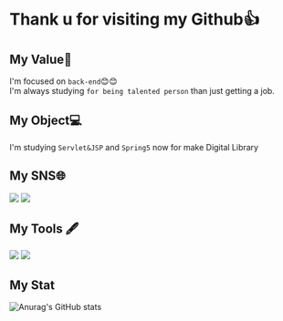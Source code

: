 # Thank u for visiting my Github👍

## My Value💪
I'm focused on `back-end`😊😊<br>
I'm always studying `for being talented person` than just getting a job.<br>
  
## My Object💻

I'm studying `Servlet&JSP` and `Spring5` now for make Digital Library


<!--
**hadongkyoun/hadongkyoun** is a ✨ _special_ ✨ repository because its `README.md` (this file) appears on your GitHub profile.

Here are some ideas to get you started:

- 🔭 I’m currently working on ...
- 🌱 I’m currently learning ...
- 👯 I’m looking to collaborate on ...
- 🤔 I’m looking for help with ...
- 💬 Ask me about ...
- 📫 How to reach me: ...
- 😄 Pronouns: ...
- ⚡ Fun fact: ...
-->
## My SNS🌐

<a href="https://www.instagram.com/dev._.had/" target="_blank" ><img src="https://img.shields.io/badge/Instagram-E4405F?style=flat-square&logo=Instagram&logoColor=white"/></a> <a href="https://hadongkyoun.github.io/" target="_blank" ><img src="https://img.shields.io/badge/Blogger-181717?style=flat-square&logo=Blogger&logoColor=white"/></a>


## My Tools 🖋️

<img src="https://img.shields.io/badge/Java-007396?style=flat-square&logo=Java&logoColor=white"/> <img src="https://img.shields.io/badge/C-A8B9CC?style=flat-square&logo=C&logoColor=white"/>


## My Stat

![Anurag's GitHub stats](https://github-readme-stats.vercel.app/api?username=hadongkyoun&show_icons=true&theme=radical)
